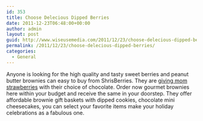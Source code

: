```yaml
---
id: 353
title: Choose Delecious Dipped Berries
date: 2011-12-23T06:48:00+00:00
author: admin
layout: post
guid: http://www.wiseusemedia.com/2011/12/23/choose-delecious-dipped-berries/
permalink: /2011/12/23/choose-delecious-dipped-berries/
categories:
  - General
---
```

Anyone is looking for the high quality and tasty sweet berries and peanut butter brownies can easy to buy from ShrisBerries. They are [giving mom strawberries](http://www.berries.com/send-mom-strawberries-SM2) with their choice of chocolate. Order now gourmet brownies here within your budget and receive the same in your doorstep. They offer affordable brownie gift baskets with dipped cookies, chocolate mini cheesecakes, you can select your favorite items make your holiday celebrations as a fabulous one.